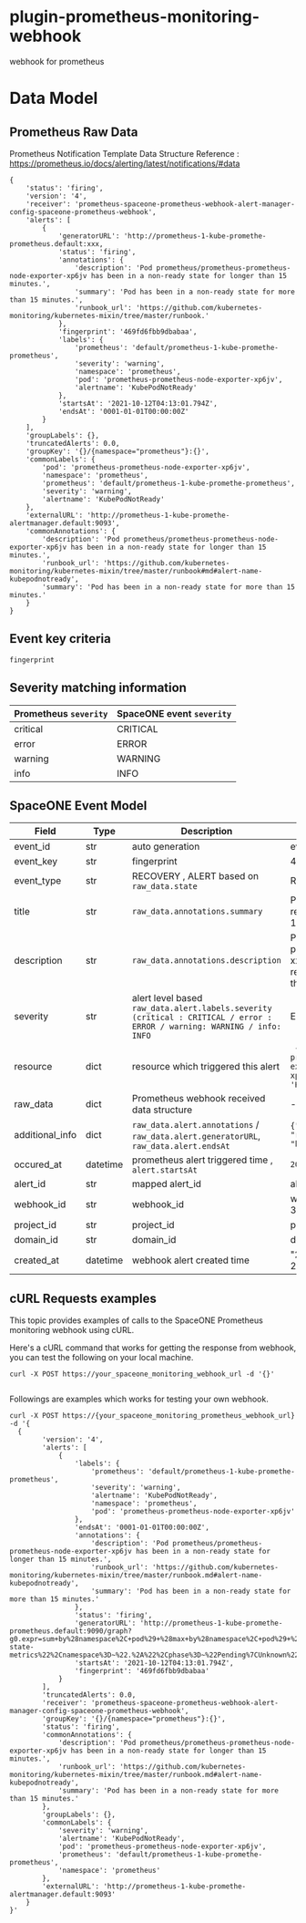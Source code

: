 # plugin-prometheus-monitoring-webhook
webhook for prometheus

# Data Model

## Prometheus Raw Data

Prometheus Notification Template Data Structure Reference : https://prometheus.io/docs/alerting/latest/notifications/#data
~~~
{
    'status': 'firing',
    'version': '4',
    'receiver': 'prometheus-spaceone-prometheus-webhook-alert-manager-config-spaceone-prometheus-webhook',
    'alerts': [
        {
            'generatorURL': 'http://prometheus-1-kube-promethe-prometheus.default:xxx,
            'status': 'firing',
            'annotations': {
                'description': 'Pod prometheus/prometheus-prometheus-node-exporter-xp6jv has been in a non-ready state for longer than 15 minutes.',
                'summary': 'Pod has been in a non-ready state for more than 15 minutes.',
                'runbook_url': 'https://github.com/kubernetes-monitoring/kubernetes-mixin/tree/master/runbook.'
            },
            'fingerprint': '469fd6fbb9dbabaa',
            'labels': {
                'prometheus': 'default/prometheus-1-kube-promethe-prometheus',
                'severity': 'warning',
                'namespace': 'prometheus',
                'pod': 'prometheus-prometheus-node-exporter-xp6jv',
                'alertname': 'KubePodNotReady'
            },
            'startsAt': '2021-10-12T04:13:01.794Z',
            'endsAt': '0001-01-01T00:00:00Z'
        }
    ],
    'groupLabels': {},
    'truncatedAlerts': 0.0,
    'groupKey': '{}/{namespace="prometheus"}:{}',
    'commonLabels': {
        'pod': 'prometheus-prometheus-node-exporter-xp6jv',
        'namespace': 'prometheus',
        'prometheus': 'default/prometheus-1-kube-promethe-prometheus',
        'severity': 'warning',
        'alertname': 'KubePodNotReady'
    },
    'externalURL': 'http://prometheus-1-kube-promethe-alertmanager.default:9093',
    'commonAnnotations': {
        'description': 'Pod prometheus/prometheus-prometheus-node-exporter-xp6jv has been in a non-ready state for longer than 15 minutes.',
        'runbook_url': 'https://github.com/kubernetes-monitoring/kubernetes-mixin/tree/master/runbook#md#alert-name-kubepodnotready',
        'summary': 'Pod has been in a non-ready state for more than 15 minutes.'
    }
}
~~~

## Event key criteria
```fingerprint``` 

## Severity matching information
|Prometheus  ```severity```| SpaceONE event  ```severity```|
|---|---|
|critical|CRITICAL|
|error|ERROR|
|warning|WARNING|
|info|INFO|

## SpaceONE Event Model

| Field		| Type | Description	| Example	|
| ---      | ---     | ---           | ---           |
| event_id | str  | auto generation | event-1234556  |
| event_key | str | fingerprint | 469fd6fbb9dbabaa |
| event_type | str | RECOVERY , ALERT based on `raw_data.state` | RECOVERY	|
| title | str	| `raw_data.annotations.summary`	| Pod has been in a non-ready state for more than 15 minutes.	|
| description | str | `raw_data.annotations.description`	| Pod prometheus/prometheus-xxx has been in a non-ready state for longer than 15 minutes.|
| severity | str  | alert level based `raw_data.alert.labels.severity (critical : CRITICAL / error : ERROR / warning: WARNING / info: INFO ` | ERROR |
| resource | dict | resource which triggered this alert	| ` {'pod':'prometheus-prometheus-node-exporter-xp6jv','alertname': 'KubePodNotReady'}` |
| raw_data | dict | Prometheus webhook received  data structure | - |
| additional_info | dict | `raw_data.alert.annotations` / `raw_data.alert.generatorURL`, `raw_data.alert.endsAt` | `{"org_id": "1.0", "rule_url" "https://...." }` |
| occured_at | datetime | prometheus alert triggered time , `alert.startsAt` | `2021-10-12T04:13:01.794Z`|
| alert_id | str | mapped alert_id	| alert-3243434343 |
| webhook_id | str  | webhook_id	| webhook-34324234234234 |
| project_id | str	| project_id	| project-12312323232    |
| domain_id | str	| domain_id	| domain-12121212121	|
| created_at | datetime | webhook alert created time | "2021-08-23T06:47:32.753Z"	|


## cURL Requests examples
This topic provides examples of calls to the SpaceONE Prometheus monitoring webhook using cURL.

Here's a cURL command that works for getting the response from webhook, you can test the following on your local machine.
```
curl -X POST https://your_spaceone_monitoring_webhook_url -d '{}'
 
```

Followings are examples which works for testing your own webhook.

```
curl -X POST https://{your_spaceone_monitoring_prometheus_webhook_url} -d '{
  {
        'version': '4',
        'alerts': [
            {
                'labels': {
                    'prometheus': 'default/prometheus-1-kube-promethe-prometheus',
                    'severity': 'warning',
                    'alertname': 'KubePodNotReady',
                    'namespace': 'prometheus',
                    'pod': 'prometheus-prometheus-node-exporter-xp6jv'
                },
                'endsAt': '0001-01-01T00:00:00Z',
                'annotations': {
                    'description': 'Pod prometheus/prometheus-prometheus-node-exporter-xp6jv has been in a non-ready state for longer than 15 minutes.',
                    'runbook_url': 'https://github.com/kubernetes-monitoring/kubernetes-mixin/tree/master/runbook.md#alert-name-kubepodnotready',
                    'summary': 'Pod has been in a non-ready state for more than 15 minutes.'
                },
                'status': 'firing',
                'generatorURL': 'http://prometheus-1-kube-promethe-prometheus.default:9090/graph?g0.expr=sum+by%28namespace%2C+pod%29+%28max+by%28namespace%2C+pod%29+%28kube_pod_status_phase%7Bjob%3D%22kube-state-metrics%22%2Cnamespace%3D~%22.%2A%22%2Cphase%3D~%22Pending%7CUnknown%22%7D%29+%2A+on%28namespace%2C+pod%29+group_left%28owner_kind%29+topk+by%28namespace%2C+pod%29+%281%2C+max+by%28namespace%2C+pod%2C+owner_kind%29+%28kube_pod_owner%7Bowner_kind%21%3D%22Job%22%7D%29%29%29+%3E+0&g0.tab=1',
                'startsAt': '2021-10-12T04:13:01.794Z',
                'fingerprint': '469fd6fbb9dbabaa'
            }
        ],
        'truncatedAlerts': 0.0,
        'receiver': 'prometheus-spaceone-prometheus-webhook-alert-manager-config-spaceone-prometheus-webhook',
        'groupKey': '{}/{namespace="prometheus"}:{}',
        'status': 'firing',
        'commonAnnotations': {
            'description': 'Pod prometheus/prometheus-prometheus-node-exporter-xp6jv has been in a non-ready state for longer than 15 minutes.',
            'runbook_url': 'https://github.com/kubernetes-monitoring/kubernetes-mixin/tree/master/runbook.md#alert-name-kubepodnotready',
            'summary': 'Pod has been in a non-ready state for more than 15 minutes.'
        },
        'groupLabels': {},
        'commonLabels': {
            'severity': 'warning',
            'alertname': 'KubePodNotReady',
            'pod': 'prometheus-prometheus-node-exporter-xp6jv',
            'prometheus': 'default/prometheus-1-kube-promethe-prometheus',
            'namespace': 'prometheus'
        },
        'externalURL': 'http://prometheus-1-kube-promethe-alertmanager.default:9093'
    }
}'
```